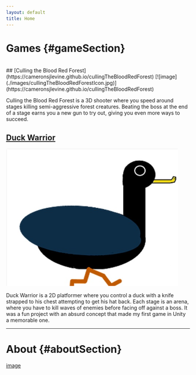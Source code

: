 ```yaml
---
layout: default
title: Home
---
```

# Games {#gameSection} 
<br />
## [Culling the Blood Red Forest](https://cameronsjlevine.github.io/cullingTheBloodRedForest)
[![image](./images/cullingTheBloodRedForestIcon.jpg)](https://cameronsjlevine.github.io/cullingTheBloodRedForest)

Culling the Blood Red Forest is a 3D shooter where you speed around stages killing semi-aggressive forest creatures. Beating the boss at the end of a stage earns you a new gun to try out, giving you even more ways to succeed.

## [Duck Warrior](https://cameronsjlevine.github.io/duckWarrior)
[![image](./images/duckWarriorIcon.jpg)](https://cameronsjlevine.github.io/duckWarrior)

Duck Warrior is a 2D platformer where you control a duck with a knife strapped to his chest attempting to get his hat back. Each stage is an arena, where you have to kill waves of enemies before facing off against a boss. It was a fun project with an absurd concept that made my first game in Unity a memorable one.  

<hr>

# About {#aboutSection}
[image](./images/aboutSectionPicture.jpg)
